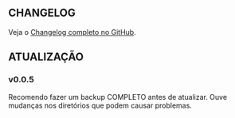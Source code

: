 ## CHANGELOG
Veja o [Changelog completo no GitHub](https://github.com/EvolutionAPI/evolution-api/blob/main/CHANGELOG.md).

## ATUALIZAÇÃO
### v0.0.5
Recomendo fazer um backup COMPLETO antes de atualizar. 
Ouve mudanças nos diretórios que podem causar problemas.